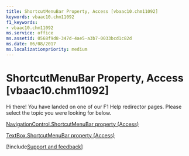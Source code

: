 ```yaml
---
title: ShortcutMenuBar Property, Access [vbaac10.chm11092]
keywords: vbaac10.chm11092
f1_keywords:
- vbaac10.chm11092
ms.service: office
ms.assetid: 0568f9d8-347d-4ae5-a3b7-0033bcd1c82d
ms.date: 06/08/2017
ms.localizationpriority: medium
---
```



# ShortcutMenuBar Property, Access [vbaac10.chm11092]

Hi there! You have landed on one of our F1 Help redirector pages. Please select the topic you were looking for below.

[NavigationControl.ShortcutMenuBar property (Access)](https://msdn.microsoft.com/library/89e4e907-4d28-6c9b-424c-3400d448b222%28Office.15%29.aspx)

[TextBox.ShortcutMenuBar property (Access)](https://msdn.microsoft.com/library/620de877-2164-6426-90b8-c72a6db637fd%28Office.15%29.aspx)

[!include[Support and feedback](~/includes/feedback-boilerplate.md)]
